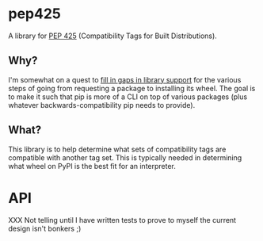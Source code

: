 # pep425
A library for [PEP 425](https://www.python.org/dev/peps/pep-0425/) (Compatibility Tags for Built Distributions).

## Why?
I'm somewhat on a quest to
[fill in gaps in library support](https://groups.google.com/forum/#!topic/pypa-dev/91QdZ1vxLT8)
for the various steps of going from requesting a package to
installing its wheel. The goal is to make it such that pip is more of
a CLI on top of various packages (plus whatever
backwards-compatibility pip needs to provide).

## What?
This library is to help determine what sets of compatibility tags are
compatible with another tag set. This is typically needed in
determining what wheel on PyPI is the best fit for an interpreter.

# API
XXX Not telling until I have written tests to prove to myself the current design isn't bonkers ;)
